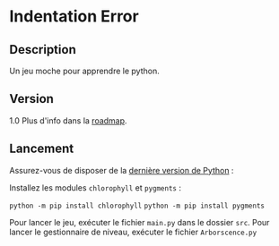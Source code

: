 # Indentation Error


## Description

Un jeu moche pour apprendre le python. 


## Version

1.0
Plus d'info dans la [roadmap](ROADMAP.md).


## Lancement

Assurez-vous de disposer de la [dernière version de Python](https://www.python.org/downloads/) :

Installez les modules `chlorophyll` et `pygments` : 

`python -m pip install chlorophyll`
`python -m pip install pygments`

Pour lancer le jeu, exécuter le fichier `main.py` dans le dossier `src`.
Pour lancer le gestionnaire de niveau, exécuter le fichier `Arborscence.py`
